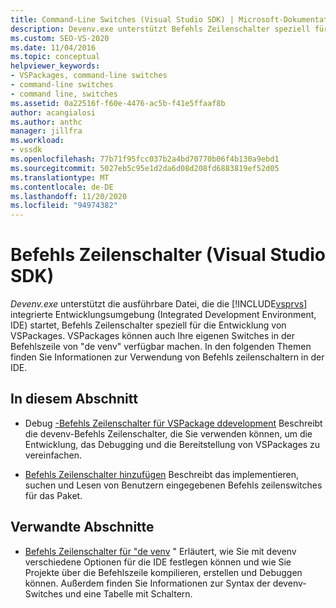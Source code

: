 ```yaml
---
title: Command-Line Switches (Visual Studio SDK) | Microsoft-Dokumentation
description: Devenv.exe unterstützt Befehls Zeilenschalter speziell für die Entwicklung von VSPackages. Verwenden Sie die Artikel in diesem Abschnitt, um sich über die Befehls Zeilenschalter zu informieren.
ms.custom: SEO-VS-2020
ms.date: 11/04/2016
ms.topic: conceptual
helpviewer_keywords:
- VSPackages, command-line switches
- command-line switches
- command line, switches
ms.assetid: 0a22516f-f60e-4476-ac5b-f41e5ffaaf8b
author: acangialosi
ms.author: anthc
manager: jillfra
ms.workload:
- vssdk
ms.openlocfilehash: 77b71f95fcc037b2a4bd70770b06f4b130a9ebd1
ms.sourcegitcommit: 5027eb5c95e1d2da6d08d208fd6883819ef52d05
ms.translationtype: MT
ms.contentlocale: de-DE
ms.lasthandoff: 11/20/2020
ms.locfileid: "94974382"
---
```

# <a name="command-line-switches-visual-studio-sdk"></a>Befehls Zeilenschalter (Visual Studio SDK)
*Devenv.exe* unterstützt die ausführbare Datei, die die [!INCLUDE[vsprvs](../code-quality/includes/vsprvs_md.md)] integrierte Entwicklungsumgebung (Integrated Development Environment, IDE) startet, Befehls Zeilenschalter speziell für die Entwicklung von VSPackages. VSPackages können auch Ihre eigenen Switches in der Befehlszeile von "de venv" verfügbar machen. In den folgenden Themen finden Sie Informationen zur Verwendung von Befehls zeilenschaltern in der IDE.

## <a name="in-this-section"></a>In diesem Abschnitt
- Debug [-Befehls Zeilenschalter für VSPackage ddevelopment](../extensibility/devenv-command-line-switches-for-vspackage-development.md) Beschreibt die devenv-Befehls Zeilenschalter, die Sie verwenden können, um die Entwicklung, das Debugging und die Bereitstellung von VSPackages zu vereinfachen.

- [Befehls Zeilenschalter hinzufügen](../extensibility/adding-command-line-switches.md) Beschreibt das implementieren, suchen und Lesen von Benutzern eingegebenen Befehls zeilenswitches für das Paket.

## <a name="related-sections"></a>Verwandte Abschnitte
- [Befehls Zeilenschalter für "de venv](../ide/reference/devenv-command-line-switches.md) " Erläutert, wie Sie mit devenv verschiedene Optionen für die IDE festlegen können und wie Sie Projekte über die Befehlszeile kompilieren, erstellen und Debuggen können. Außerdem finden Sie Informationen zur Syntax der devenv-Switches und eine Tabelle mit Schaltern.
